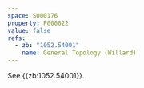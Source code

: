 ```yaml
---
space: S000176
property: P000022
value: false
refs:
  - zb: "1052.54001"
    name: General Topology (Willard)
---
```


See {{zb:1052.54001}}.
